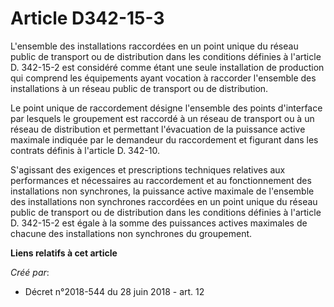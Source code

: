 # Article D342-15-3

L'ensemble des installations raccordées en un point unique du réseau public de transport ou de distribution dans les
conditions définies à l'article D. 342-15-2 est considéré comme étant une seule installation de production qui comprend les
équipements ayant vocation à raccorder l'ensemble des installations à un réseau public de transport ou de distribution.

Le point unique de raccordement désigne l'ensemble des points d'interface par lesquels le groupement est raccordé à un réseau
de transport ou à un réseau de distribution et permettant l'évacuation de la puissance active maximale indiquée par le
demandeur du raccordement et figurant dans les contrats définis à l'article D. 342-10.

S'agissant des exigences et prescriptions techniques relatives aux performances et nécessaires au raccordement et au
fonctionnement des installations non synchrones, la puissance active maximale de l'ensemble des installations non synchrones
raccordées en un point unique du réseau public de transport ou de distribution dans les conditions définies à l'article D.
342-15-2 est égale à la somme des puissances actives maximales de chacune des installations non synchrones du groupement.

**Liens relatifs à cet article**

_Créé par_:

  - Décret n°2018-544 du 28 juin 2018 - art. 12
